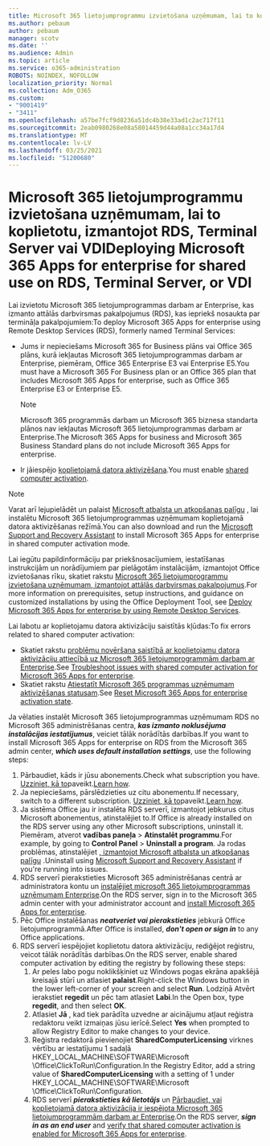 ```yaml
---
title: Microsoft 365 lietojumprogrammu izvietošana uzņēmumam, lai to koplietotu, izmantojot RDS, Terminal Server vai VDI
ms.author: pebaum
author: pebaum
manager: scotv
ms.date: ''
ms.audience: Admin
ms.topic: article
ms.service: o365-administration
ROBOTS: NOINDEX, NOFOLLOW
localization_priority: Normal
ms.collection: Adm_O365
ms.custom:
- "9001419"
- "3411"
ms.openlocfilehash: a57be7fcf9d8236a51dc4b38e33ad1c2ac717f11
ms.sourcegitcommit: 2eab0980268e08a58014459d44a08a1cc34a17d4
ms.translationtype: MT
ms.contentlocale: lv-LV
ms.lasthandoff: 03/25/2021
ms.locfileid: "51200680"
---
```

# <a name="deploying-microsoft-365-apps-for-enterprise-for-shared-use-on-rds-terminal-server-or-vdi"></a><span data-ttu-id="90143-102">Microsoft 365 lietojumprogrammu izvietošana uzņēmumam, lai to koplietotu, izmantojot RDS, Terminal Server vai VDI</span><span class="sxs-lookup"><span data-stu-id="90143-102">Deploying Microsoft 365 Apps for enterprise for shared use on RDS, Terminal Server, or VDI</span></span>

<span data-ttu-id="90143-103">Lai izvietotu Microsoft 365 lietojumprogrammas darbam ar Enterprise, kas izmanto attālās darbvirsmas pakalpojumus (RDS), kas iepriekš nosaukta par termināļa pakalpojumiem:</span><span class="sxs-lookup"><span data-stu-id="90143-103">To deploy Microsoft 365 Apps for enterprise using Remote Desktop Services (RDS), formerly named Terminal Services:</span></span>

- <span data-ttu-id="90143-104">Jums ir nepieciešams Microsoft 365 for Business plāns vai Office 365 plāns, kurā iekļautas Microsoft 365 lietojumprogrammas darbam ar Enterprise, piemēram, Office 365 Enterprise E3 vai Enterprise E5.</span><span class="sxs-lookup"><span data-stu-id="90143-104">You must have a Microsoft 365 For Business plan or an Office 365 plan that includes Microsoft 365 Apps for enterprise, such as Office 365 Enterprise E3 or Enterprise E5.</span></span>
   > [!NOTE]
   > <span data-ttu-id="90143-105">Microsoft 365 programmās darbam un Microsoft 365 biznesa standarta plānos nav iekļautas Microsoft 365 lietojumprogrammas darbam ar Enterprise.</span><span class="sxs-lookup"><span data-stu-id="90143-105">The Microsoft 365 Apps for business and Microsoft 365 Business Standard plans do not include Microsoft 365 Apps for enterprise.</span></span>
- <span data-ttu-id="90143-106">Ir jāiespējo [koplietojamā datora aktivizēšana](https://docs.microsoft.com/DeployOffice/overview-shared-computer-activation).</span><span class="sxs-lookup"><span data-stu-id="90143-106">You must enable [shared computer activation](https://docs.microsoft.com/DeployOffice/overview-shared-computer-activation).</span></span>

> [!NOTE]
> <span data-ttu-id="90143-107">Varat arī lejupielādēt un palaist [Microsoft atbalsta un atkopšanas palīgu](https://aka.ms/SaRA_OfficeSCA_M365Portal) , lai instalētu Microsoft 365 lietojumprogrammas uzņēmumam koplietojamā datora aktivizēšanas režīmā.</span><span class="sxs-lookup"><span data-stu-id="90143-107">You can also download and run the [Microsoft Support and Recovery Assistant](https://aka.ms/SaRA_OfficeSCA_M365Portal) to install Microsoft 365 Apps for enterprise in shared computer activation mode.</span></span>

<span data-ttu-id="90143-108">Lai iegūtu papildinformāciju par priekšnosacījumiem, iestatīšanas instrukcijām un norādījumiem par pielāgotām instalācijām, izmantojot Office izvietošanas rīku, skatiet rakstu [Microsoft 365 lietojumprogrammu izvietošana uzņēmumam, izmantojot attālās darbvirsmas pakalpojumus](https://docs.microsoft.com/DeployOffice/deploy-microsoft-365-apps-remote-desktop-services).</span><span class="sxs-lookup"><span data-stu-id="90143-108">For more information on prerequisites, setup instructions, and guidance on customized installations by using the Office Deployment Tool, see [Deploy Microsoft 365 Apps for enterprise by using Remote Desktop Services](https://docs.microsoft.com/DeployOffice/deploy-microsoft-365-apps-remote-desktop-services).</span></span>

<span data-ttu-id="90143-109">Lai labotu ar koplietojamu datora aktivizāciju saistītās kļūdas:</span><span class="sxs-lookup"><span data-stu-id="90143-109">To fix errors related to shared computer activation:</span></span>

- <span data-ttu-id="90143-110">Skatiet rakstu [problēmu novēršana saistībā ar koplietojamu datora aktivizāciju attiecībā uz Microsoft 365 lietojumprogrammām darbam ar Enterprise](https://docs.microsoft.com/DeployOffice/troubleshoot-shared-computer-activation).</span><span class="sxs-lookup"><span data-stu-id="90143-110">See [Troubleshoot issues with shared computer activation for Microsoft 365 Apps for enterprise](https://docs.microsoft.com/DeployOffice/troubleshoot-shared-computer-activation).</span></span>
- <span data-ttu-id="90143-111">Skatiet rakstu [Atiestatīt Microsoft 365 programmas uzņēmumam aktivizēšanas statusam](https://go.microsoft.com/fwlink/?linkid=2109218).</span><span class="sxs-lookup"><span data-stu-id="90143-111">See [Reset Microsoft 365 Apps for enterprise activation state](https://go.microsoft.com/fwlink/?linkid=2109218).</span></span>

<span data-ttu-id="90143-112">Ja vēlaties instalēt Microsoft 365 lietojumprogrammas uzņēmumam RDS no Microsoft 365 administrēšanas centra, ***kas izmanto noklusējuma instalācijas iestatījumus***, veiciet tālāk norādītās darbības.</span><span class="sxs-lookup"><span data-stu-id="90143-112">If you want to install Microsoft 365 Apps for enterprise on RDS from the Microsoft 365 admin center, ***which uses default installation settings***, use the following steps:</span></span>

1. <span data-ttu-id="90143-113">Pārbaudiet, kāds ir jūsu abonements.</span><span class="sxs-lookup"><span data-stu-id="90143-113">Check what subscription you have.</span></span> <span data-ttu-id="90143-114">[Uzziniet, kā to](https://docs.microsoft.com/microsoft-365/admin/admin-overview/what-subscription-do-i-have)paveikt.</span><span class="sxs-lookup"><span data-stu-id="90143-114">[Learn how](https://docs.microsoft.com/microsoft-365/admin/admin-overview/what-subscription-do-i-have).</span></span>
2. <span data-ttu-id="90143-115">Ja nepieciešams, pārslēdzieties uz citu abonementu.</span><span class="sxs-lookup"><span data-stu-id="90143-115">If necessary, switch to a different subscription.</span></span> <span data-ttu-id="90143-116">[Uzziniet, kā to](https://docs.microsoft.com/microsoft-365/commerce/subscriptions/switch-to-a-different-plan)paveikt.</span><span class="sxs-lookup"><span data-stu-id="90143-116">[Learn how](https://docs.microsoft.com/microsoft-365/commerce/subscriptions/switch-to-a-different-plan).</span></span>
3. <span data-ttu-id="90143-117">Ja sistēma Office jau ir instalēta RDS serverī, izmantojot jebkurus citus Microsoft abonementus, atinstalējiet to.</span><span class="sxs-lookup"><span data-stu-id="90143-117">If Office is already installed on the RDS server using any other Microsoft subscriptions, uninstall it.</span></span> <span data-ttu-id="90143-118">Piemēram, atverot **vadības paneļa**  >  **Atinstalēt programmu**.</span><span class="sxs-lookup"><span data-stu-id="90143-118">For example, by going to **Control Panel** > **Uninstall a program**.</span></span> <span data-ttu-id="90143-119">Ja rodas problēmas, atinstalējiet [, izmantojot Microsoft atbalsta un atkopšanas palīgu](https://aka.ms/SARA-OfficeUninstall-Alchemy) .</span><span class="sxs-lookup"><span data-stu-id="90143-119">Uninstall using [Microsoft Support and Recovery Assistant](https://aka.ms/SARA-OfficeUninstall-Alchemy) if you're running into issues.</span></span>
4. <span data-ttu-id="90143-120">RDS serverī pierakstieties Microsoft 365 administrēšanas centrā ar administratora kontu un [instalējiet microsoft 365 lietojumprogrammas uzņēmumam Enterprise](https://portal.office.com/OLS/MySoftware.aspx).</span><span class="sxs-lookup"><span data-stu-id="90143-120">On the RDS server, sign in to the Microsoft 365 admin center with your administrator account and [install Microsoft 365 Apps for enterprise](https://portal.office.com/OLS/MySoftware.aspx).</span></span>
5. <span data-ttu-id="90143-121">Pēc Office instalēšanas ***neatveriet vai pierakstieties*** jebkurā Office lietojumprogrammā.</span><span class="sxs-lookup"><span data-stu-id="90143-121">After Office is installed, ***don't open or sign in*** to any Office applications.</span></span>
6. <span data-ttu-id="90143-122">RDS serverī iespējojiet koplietotu datora aktivizāciju, rediģējot reģistru, veicot tālāk norādītās darbības.</span><span class="sxs-lookup"><span data-stu-id="90143-122">On the RDS server, enable shared computer activation by editing the registry by following these steps:</span></span>
   1. <span data-ttu-id="90143-123">Ar peles labo pogu noklikšķiniet uz Windows pogas ekrāna apakšējā kreisajā stūrī un atlasiet **palaist**.</span><span class="sxs-lookup"><span data-stu-id="90143-123">Right-click the Windows button in the lower left-corner of your screen and select **Run**.</span></span> <span data-ttu-id="90143-124">Lodziņā Atvērt ierakstiet **regedit** un pēc tam atlasiet **Labi**.</span><span class="sxs-lookup"><span data-stu-id="90143-124">In the Open box, type **regedit**, and then select **OK**.</span></span>
   2. <span data-ttu-id="90143-125">Atlasiet **Jā** , kad tiek parādīta uzvedne ar aicinājumu atļaut reģistra redaktoru veikt izmaiņas jūsu ierīcē.</span><span class="sxs-lookup"><span data-stu-id="90143-125">Select **Yes** when prompted to allow Registry Editor to make changes to your device.</span></span>
   3. <span data-ttu-id="90143-126">Reģistra redaktorā pievienojiet **SharedComputerLicensing** virknes vērtību ar iestatījumu 1 sadaļā HKEY_LOCAL_MACHINE\SOFTWARE\Microsoft \Office\ClickToRun\Configuration.</span><span class="sxs-lookup"><span data-stu-id="90143-126">In the Registry Editor, add a string value of **SharedComputerLicensing** with a setting of 1 under HKEY_LOCAL_MACHINE\SOFTWARE\Microsoft \Office\ClickToRun\Configuration.</span></span>
   4. <span data-ttu-id="90143-127">RDS serverī ***pierakstieties kā lietotājs*** un [Pārbaudiet, vai koplietojamā datora aktivizācija ir iespējota Microsoft 365 lietojumprogrammām darbam ar Enterprise](https://docs.microsoft.com/DeployOffice/troubleshoot-shared-computer-activation#verify-that-activation-for-microsoft-365-apps-succeeded).</span><span class="sxs-lookup"><span data-stu-id="90143-127">On the RDS server, ***sign in as an end user*** and [verify that shared computer activation is enabled for Microsoft 365 Apps for enterprise](https://docs.microsoft.com/DeployOffice/troubleshoot-shared-computer-activation#verify-that-activation-for-microsoft-365-apps-succeeded).</span></span>
